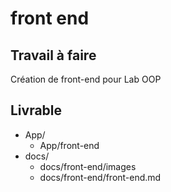 # front end

## Travail à faire

Création de front-end pour Lab OOP

## Livrable

- App/
  - App/front-end
- docs/
  - docs/front-end/images
  - docs/front-end/front-end.md
